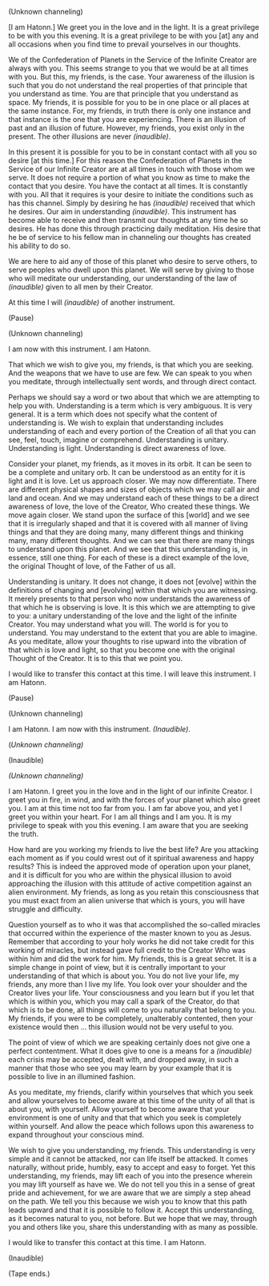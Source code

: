 <p class="channel-type">(Unknown channeling)</p>
<p>[I am Hatonn.] We greet you in the love and in the light. It is a great privilege to be with you this evening. It is a great privilege to be with you [at] any and all occasions when you find time to prevail yourselves in our thoughts.</p>
<p>We of the Confederation of Planets in the Service of the Infinite Creator are always with you. This seems strange to you that we would be at all times with you. But this, my friends, is the case. Your awareness of the illusion is such that you do not understand the real properties of that principle that you understand as time. You are that principle that you understand as space. My friends, it is possible for you to be in one place or all places at the same instance. For, my friends, in truth there is only one instance and that instance is the one that you are experiencing. There is an illusion of past and an illusion of future. However, my friends, you exist only in the present. The other illusions are never <em>(inaudible)</em>.</p>
<p>In this present it is possible for you to be in constant contact with all you so desire [at this time.] For this reason the Confederation of Planets in the Service of our Infinite Creator are at all times in touch with those whom we serve. It does not require a portion of what you know as time to make the contact that you desire. You have the contact at all times. It is constantly with you. All that it requires is your desire to initiate the conditions such as has this channel. Simply by desiring he has <em>(inaudible)</em> received that which he desires. Our aim in understanding <em>(inaudible)</em>. This instrument has become able to receive and then transmit our thoughts at any time he so desires. He has done this through practicing daily meditation. His desire that he be of service to his fellow man in channeling our thoughts has created his ability to do so.</p>
<p>We are here to aid any of those of this planet who desire to serve others, to serve peoples who dwell upon this planet. We will serve by giving to those who will meditate our understanding, our understanding of the law of <em>(inaudible)</em> given to all men by their Creator.</p>
<p>At this time I will <em>(inaudible)</em> of another instrument.</p>
<p class="comment">(Pause)</p>
<p class="channel-type">(Unknown channeling)</p>
<p>I am now with this instrument. I am Hatonn.</p>
<p>That which we wish to give you, my friends, is that which you are seeking. And the weapons that we have to use are few. We can speak to you when you meditate, through intellectually sent words, and through direct contact.</p>
<p>Perhaps we should say a word or two about that which we are attempting to help you with. Understanding is a term which is very ambiguous. It is very general. It is a term which does not specify what the content of understanding is. We wish to explain that understanding includes understanding of each and every portion of the Creation of all that you can see, feel, touch, imagine or comprehend. Understanding is unitary. Understanding is light. Understanding is direct awareness of love.</p>
<p>Consider your planet, my friends, as it moves in its orbit. It can be seen to be a complete and unitary orb. It can be understood as an entity for it is light and it is love. Let us approach closer. We may now differentiate. There are different physical shapes and sizes of objects which we may call air and land and ocean. And we may understand each of these things to be a direct awareness of love, the love of the Creator, Who created these things. We move again closer. We stand upon the surface of this [world] and we see that it is irregularly shaped and that it is covered with all manner of living things and that they are doing many, many different things and thinking many, many different thoughts. And we can see that there are many things to understand upon this planet. And we see that this understanding is, in essence, still one thing. For each of these is a direct example of the love, the original Thought of love, of the Father of us all.</p>
<p>Understanding is unitary. It does not change, it does not [evolve] within the definitions of changing and [evolving] within that which you are witnessing. It merely presents to that person who now understands the awareness of that which he is observing is love. It is this which we are attempting to give to you: a unitary understanding of the love and the light of the infinite Creator. You may understand what you will. The world is for you to understand. You may understand to the extent that you are able to imagine. As you meditate, allow your thoughts to rise upward into the vibration of that which is love and light, so that you become one with the original Thought of the Creator. It is to this that we point you.</p>
<p>I would like to transfer this contact at this time. I will leave this instrument. I am Hatonn.</p>
<p class="comment">(Pause)</p>
<p class="channel-type">(Unknown channeling)</p>
<p>I am Hatonn. I am now with this instrument. <em>(Inaudible)</em>.</p>
<p>(<em>Unknown channeling)</em></p>
<p class="comment">(Inaudible)</p>
<p><em>(Unknown channeling)</em></p>
<p>I am Hatonn. I greet you in the love and in the light of our infinite Creator. I greet you in fire, in wind, and with the forces of your planet which also greet you. I am at this time not too far from you. I am far above you, and yet I greet you within your heart. For I am all things and I am you. It is my privilege to speak with you this evening. I am aware that you are seeking the truth.</p>
<p>How hard are you working my friends to live the best life? Are you attacking each moment as if you could wrest out of it spiritual awareness and happy results? This is indeed the approved mode of operation upon your planet, and it is difficult for you who are within the physical illusion to avoid approaching the illusion with this attitude of active competition against an alien environment. My friends, as long as you retain this consciousness that you must exact from an alien universe that which is yours, you will have struggle and difficulty.</p>
<p>Question yourself as to who it was that accomplished the so-called miracles that occurred within the experience of the master known to you as Jesus. Remember that according to your holy works he did not take credit for this working of miracles, but instead gave full credit to the Creator Who was within him and did the work for him. My friends, this is a great secret. It is a simple change in point of view, but it is centrally important to your understanding of that which is about you. You do not live your life, my friends, any more than I live my life. You look over your shoulder and the Creator lives your life. Your consciousness and you learn but if you let that which is within you, which you may call a spark of the Creator, do that which is to be done, all things will come to you naturally that belong to you. My friends, if you were to be completely, unalterably contented, then your existence would then … this illusion would not be very useful to you.</p>
<p>The point of view of which we are speaking certainly does not give one a perfect contentment. What it does give to one is a means for a <em>(inaudible)</em> each crisis may be accepted, dealt with, and dropped away, in such a manner that those who see you may learn by your example that it is possible to live in an illumined fashion.</p>
<p>As you meditate, my friends, clarify within yourselves that which you seek and allow yourselves to become aware at this time of the unity of all that is about you, with yourself. Allow yourself to become aware that your environment is one of unity and that that which you seek is completely within yourself. And allow the peace which follows upon this awareness to expand throughout your conscious mind.</p>
<p>We wish to give you understanding, my friends. This understanding is very simple and it cannot be attacked, nor can life itself be attacked. It comes naturally, without pride, humbly, easy to accept and easy to forget. Yet this understanding, my friends, may lift each of you into the presence wherein you may lift yourself as have we. We do not tell you this in a sense of great pride and achievement, for we are aware that we are simply a step ahead on the path. We tell you this because we wish you to know that this path leads upward and that it is possible to follow it. Accept this understanding, as it becomes natural to you, not before. But we hope that we may, through you and others like you, share this understanding with as many as possible.</p>
<p>I would like to transfer this contact at this time. I am Hatonn.</p>
<p class="comment">(Inaudible)</p>
<p class="comment">(Tape ends.)</p>